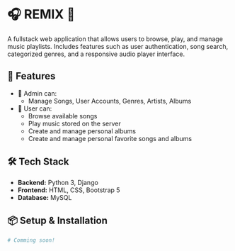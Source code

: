 
# 🎧 REMIX 🎵

A fullstack web application that allows users to browse, play, and manage music playlists.
Includes features such as user authentication, song search, categorized genres, and a responsive audio player interface.


## 🚀 Features

- 👤 Admin can:
  - Manage Songs, User Accounts, Genres, Artists, Albums
- 🎵 User can:
  - Browse available songs
  - Play music stored on the server
  - Create and manage personal albums
  - Create and manage personal favorite songs and albums


## 🛠️ Tech Stack

- **Backend:** Python 3, Django
- **Frontend:** HTML, CSS, Bootstrap 5
- **Database:** MySQL


## 📦 Setup & Installation

```bash
# Comming soon!

